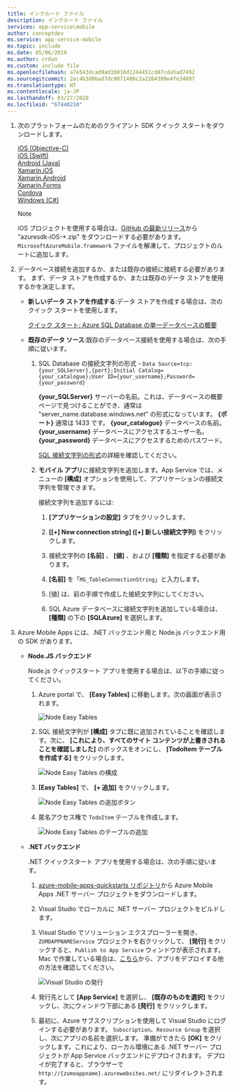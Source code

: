 ```yaml
---
title: インクルード ファイル
description: インクルード ファイル
services: app-service\mobile
author: conceptdev
ms.service: app-service-mobile
ms.topic: include
ms.date: 05/06/2019
ms.author: crdun
ms.custom: include file
ms.openlocfilehash: a7e543dcad9ad1b016d1244451cd87cda5ad7492
ms.sourcegitcommit: 2ec4b3d0bad7dc0071400c2a2264399e4fe34897
ms.translationtype: HT
ms.contentlocale: ja-JP
ms.lasthandoff: 03/27/2020
ms.locfileid: "67440210"
---
```

1. 次のプラットフォームのためのクライアント SDK クイック スタートをダウンロードします。
    
    [iOS (Objective-C)](https://github.com/Azure/azure-mobile-apps-quickstarts/tree/master/client/iOS)  
    [iOS (Swift)](https://github.com/Azure/azure-mobile-apps-quickstarts/tree/master/client/iOS-Swift)  
    [Android (Java)](https://github.com/Azure/azure-mobile-apps-quickstarts/tree/master/client/android)  
    [Xamarin.iOS](https://github.com/Azure/azure-mobile-apps-quickstarts/tree/master/client/xamarin.iOS)  
    [Xamarin.Android](https://github.com/Azure/azure-mobile-apps-quickstarts/tree/master/client/xamarin.android)  
    [Xamarin.Forms](https://github.com/Azure/azure-mobile-apps-quickstarts/tree/master/client/xamarin.forms)  
    [Cordova](https://github.com/Azure/azure-mobile-apps-quickstarts/tree/master/client/cordova)  
    [Windows (C#)](https://github.com/Azure/azure-mobile-apps-quickstarts/tree/master/client/windows-uwp-cs)  

    > [!NOTE]
    > iOS プロジェクトを使用する場合は、[GitHub の最新リリース](https://github.com/Azure/azure-mobile-apps-ios-client/releases/latest)から "azuresdk-iOS-\*.zip" をダウンロードする必要があります。 `MicrosoftAzureMobile.framework` ファイルを解凍して、プロジェクトのルートに追加します。
    >

2. データベース接続を追加するか、または既存の接続に接続する必要があります。 まず、データ ストアを作成するか、または既存のデータ ストアを使用するかを決定します。

    - **新しいデータ ストアを作成する**:データ ストアを作成する場合は、次のクイック スタートを使用します。

        [クイック スタート: Azure SQL Database の単一データベースの概要](https://docs.microsoft.com/azure/sql-database/sql-database-single-database-quickstart-guide)

    - **既存のデータ ソース**:既存のデータベース接続を使用する場合は、次の手順に従います。

        1. SQL Database の接続文字列の形式 - `Data Source=tcp:{your_SQLServer},{port};Initial Catalog={your_catalogue};User ID={your_username};Password={your_password}`

           **{your_SQLServer}** サーバーの名前。これは、データベースの概要ページで見つけることができ、通常は "server_name.database.windows.net" の形式になっています。
            **{ポート}** 通常は 1433 です。
            **{your_catalogue}** データベースの名前。
            **{your_username}** データベースにアクセスするユーザー名。
            **{your_password}** データベースにアクセスするためのパスワード。

            [SQL 接続文字列の形式](https://docs.microsoft.com/dotnet/framework/data/adonet/connection-string-syntax#sqlclient-connection-strings)の詳細を確認してください。

        2. **モバイル アプリ**に接続文字列を追加します。App Service では、メニューの **[構成]** オプションを使用して、アプリケーションの接続文字列を管理できます。

            接続文字列を追加するには:

            1. **[アプリケーションの設定]** タブをクリックします。

            2. **[[+] New connection string] ([+] 新しい接続文字列)** をクリックします。

            3. 接続文字列の **[名前]** 、 **[値]** 、および **[種類]** を指定する必要があります。

            4. **[名前]** を「`MS_TableConnectionString`」と入力します。

            5. [値] は、前の手順で作成した接続文字列にしてください。

            6. SQL Azure データベースに接続文字列を追加している場合は、 **[種類]** の下の **[SQLAzure]** を選択します。

3. Azure Mobile Apps には、.NET バックエンド用と Node.js バックエンド用の SDK があります。

   - **Node.JS バックエンド**
    
     Node.js クイックスタート アプリを使用する場合は、以下の手順に従ってください。

     1. Azure portal で、 **[Easy Tables]** に移動します。次の画面が表示されます。
      
        ![Node Easy Tables](./media/app-service-mobile-configure-new-backend/node-easy-tables.png)

     2. SQL 接続文字列が **[構成]** タブに既に追加されていることを確認します。次に、 **[これにより、すべてのサイト コンテンツが上書きされることを確認しました]** のボックスをオンにし、 **[TodoItem テーブルを作成する]** をクリックします。
     
        ![Node Easy Tables の構成](./media/app-service-mobile-configure-new-backend/node-easy-tables-configuration.png)

     3. **[Easy Tables]** で、 **[+ 追加]** をクリックします。
    
        ![Node Easy Tables の追加ボタン](./media/app-service-mobile-configure-new-backend/node-easy-tables-add.png)

     4. 匿名アクセス権で `TodoItem` テーブルを作成します。
      
        ![Node Easy Tables のテーブルの追加](./media/app-service-mobile-configure-new-backend/node-easy-tables-table-add.png)

   - **.NET バックエンド**
    
        .NET クイックスタート アプリを使用する場合は、次の手順に従います。

        1. [azure-mobile-apps-quickstarts リポジトリ](https://github.com/Azure/azure-mobile-apps-quickstarts/tree/master/backend/dotnet/Quickstart)から Azure Mobile Apps .NET サーバー プロジェクトをダウンロードします。

        2. Visual Studio でローカルに .NET サーバー プロジェクトをビルドします。

        3. Visual Studio でソリューション エクスプローラーを開き、`ZUMOAPPNAMEService` プロジェクトを右クリックして、 **[発行]** をクリックすると、`Publish to App Service` ウィンドウが表示されます。 Mac で作業している場合は、[こちら](https://docs.microsoft.com/azure/app-service/deploy-local-git)から、アプリをデプロイする他の方法を確認してください。
        
           ![Visual Studio の発行](./media/app-service-mobile-configure-new-backend/visual-studio-publish.png)

        4. 発行先として **[App Service]** を選択し、 **[既存のものを選択]** をクリックし、次にウィンドウ下部にある **[発行]** をクリックします。

        5. 最初に、Azure サブスクリプションを使用して Visual Studio にログインする必要があります。 `Subscription`、`Resource Group` を選択し、次にアプリの名前を選択します。 準備ができたら **[OK]** をクリックします。これにより、ローカル環境にある .NET サーバー プロジェクトが App Service バックエンドにデプロイされます。 デプロイが完了すると、ブラウザーで `http://{zumoappname}.azurewebsites.net/` にリダイレクトされます。                   